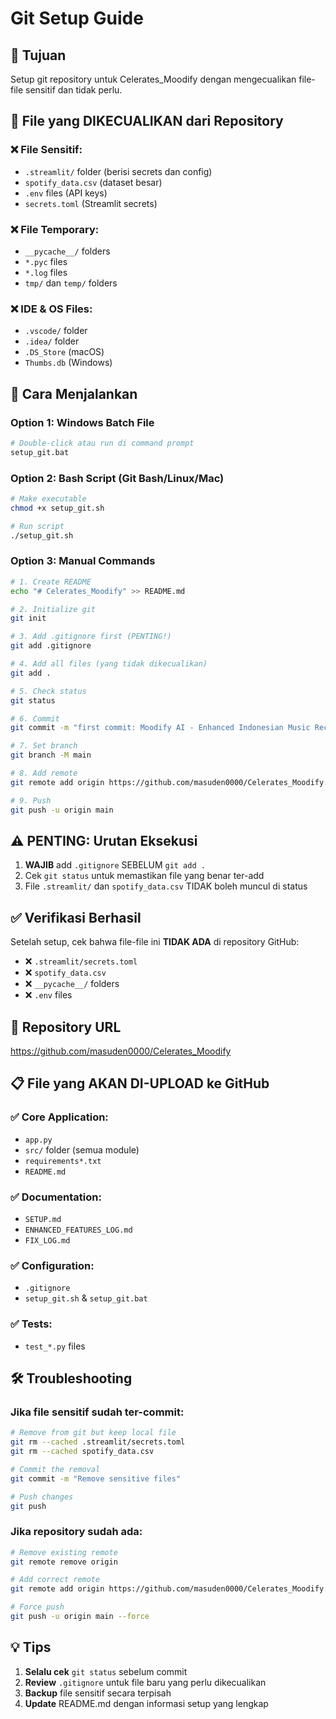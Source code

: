 # Git Setup Guide

## 🎯 Tujuan
Setup git repository untuk Celerates_Moodify dengan mengecualikan file-file sensitif dan tidak perlu.

## 📂 File yang DIKECUALIKAN dari Repository

### ❌ **File Sensitif:**
- `.streamlit/` folder (berisi secrets dan config)
- `spotify_data.csv` (dataset besar)
- `.env` files (API keys)
- `secrets.toml` (Streamlit secrets)

### ❌ **File Temporary:**
- `__pycache__/` folders
- `*.pyc` files
- `*.log` files
- `tmp/` dan `temp/` folders

### ❌ **IDE & OS Files:**
- `.vscode/` folder
- `.idea/` folder
- `.DS_Store` (macOS)
- `Thumbs.db` (Windows)

## 🚀 Cara Menjalankan

### Option 1: Windows Batch File
```bash
# Double-click atau run di command prompt
setup_git.bat
```

### Option 2: Bash Script (Git Bash/Linux/Mac)
```bash
# Make executable
chmod +x setup_git.sh

# Run script
./setup_git.sh
```

### Option 3: Manual Commands
```bash
# 1. Create README
echo "# Celerates_Moodify" >> README.md

# 2. Initialize git
git init

# 3. Add .gitignore first (PENTING!)
git add .gitignore

# 4. Add all files (yang tidak dikecualikan)
git add .

# 5. Check status
git status

# 6. Commit
git commit -m "first commit: Moodify AI - Enhanced Indonesian Music Recommendation System"

# 7. Set branch
git branch -M main

# 8. Add remote
git remote add origin https://github.com/masuden0000/Celerates_Moodify.git

# 9. Push
git push -u origin main
```

## ⚠️ **PENTING: Urutan Eksekusi**

1. **WAJIB** add `.gitignore` SEBELUM `git add .`
2. Cek `git status` untuk memastikan file yang benar ter-add
3. File `.streamlit/` dan `spotify_data.csv` TIDAK boleh muncul di status

## ✅ **Verifikasi Berhasil**

Setelah setup, cek bahwa file-file ini **TIDAK ADA** di repository GitHub:
- ❌ `.streamlit/secrets.toml`
- ❌ `spotify_data.csv`
- ❌ `__pycache__/` folders
- ❌ `.env` files

## 🔗 **Repository URL**
https://github.com/masuden0000/Celerates_Moodify

## 📋 **File yang AKAN DI-UPLOAD ke GitHub**

### ✅ **Core Application:**
- `app.py`
- `src/` folder (semua module)
- `requirements*.txt`
- `README.md`

### ✅ **Documentation:**
- `SETUP.md`
- `ENHANCED_FEATURES_LOG.md`
- `FIX_LOG.md`

### ✅ **Configuration:**
- `.gitignore`
- `setup_git.sh` & `setup_git.bat`

### ✅ **Tests:**
- `test_*.py` files

## 🛠️ **Troubleshooting**

### Jika file sensitif sudah ter-commit:
```bash
# Remove from git but keep local file
git rm --cached .streamlit/secrets.toml
git rm --cached spotify_data.csv

# Commit the removal
git commit -m "Remove sensitive files"

# Push changes
git push
```

### Jika repository sudah ada:
```bash
# Remove existing remote
git remote remove origin

# Add correct remote
git remote add origin https://github.com/masuden0000/Celerates_Moodify.git

# Force push
git push -u origin main --force
```

## 💡 **Tips**

1. **Selalu cek** `git status` sebelum commit
2. **Review** `.gitignore` untuk file baru yang perlu dikecualikan
3. **Backup** file sensitif secara terpisah
4. **Update** README.md dengan informasi setup yang lengkap
